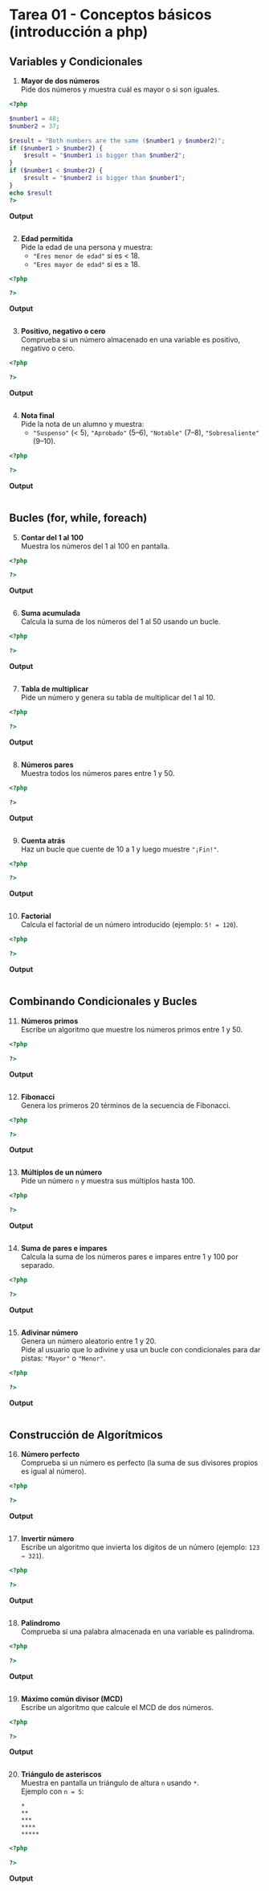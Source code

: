 # Tarea 01 - Conceptos básicos (introducción a php)

## Variables y Condicionales

1. **Mayor de dos números**  
   Pide dos números y muestra cuál es mayor o si son iguales.

```php
<?php

$number1 = 48;
$number2 = 37;

$result = "Both numbers are the same ($number1 y $number2)";
if ($number1 > $number2) {
    $result = "$number1 is bigger than $number2";
}
if ($number1 < $number2) {
    $result = "$number2 is bigger than $number1";
}
echo $result
?>
```

**Output**
```

```

2. **Edad permitida**  
   Pide la edad de una persona y muestra:  
   - `"Eres menor de edad"` si es < 18.  
   - `"Eres mayor de edad"` si es ≥ 18.

```php
<?php

?>
```

**Output**
```

```

3. **Positivo, negativo o cero**  
   Comprueba si un número almacenado en una variable es positivo, negativo o cero.  

```php
<?php

?>
```

**Output**
```

```

4. **Nota final**  
   Pide la nota de un alumno y muestra:  
   - `"Suspenso"` (< 5), `"Aprobado"` (5–6), `"Notable"` (7–8), `"Sobresaliente"` (9–10).  

```php
<?php

?>
```

**Output**
```

```


## Bucles (for, while, foreach)

5. **Contar del 1 al 100**  
   Muestra los números del 1 al 100 en pantalla.

```php
<?php

?>
```

**Output**
```

```

6. **Suma acumulada**  
   Calcula la suma de los números del 1 al 50 usando un bucle.

```php
<?php

?>
```

**Output**
```

```

7. **Tabla de multiplicar**  
   Pide un número y genera su tabla de multiplicar del 1 al 10.

```php
<?php

?>
```

**Output**
```

```

8. **Números pares**  
   Muestra todos los números pares entre 1 y 50.

```php
<?php

?>
```

**Output**
```

```

9. **Cuenta atrás**  
   Haz un bucle que cuente de 10 a 1 y luego muestre `"¡Fin!"`.

```php
<?php

?>
```

**Output**
```

```

10. **Factorial**  
    Calcula el factorial de un número introducido (ejemplo: `5! = 120`).

```php
<?php

?>
```

**Output**
```

```


## Combinando Condicionales y Bucles

11. **Números primos**  
    Escribe un algoritmo que muestre los números primos entre 1 y 50.

```php
<?php

?>
```

**Output**
```

```

12. **Fibonacci**  
    Genera los primeros 20 términos de la secuencia de Fibonacci.

```php
<?php

?>
```

**Output**
```

```

13. **Múltiplos de un número**  
    Pide un número `n` y muestra sus múltiplos hasta 100.

```php
<?php

?>
```

**Output**
```

```

14. **Suma de pares e impares**  
    Calcula la suma de los números pares e impares entre 1 y 100 por separado.

```php
<?php

?>
```

**Output**
```

```

15. **Adivinar número**  
    Genera un número aleatorio entre 1 y 20.  
    Pide al usuario que lo adivine y usa un bucle con condicionales para dar pistas: `"Mayor"` o `"Menor"`.  

```php
<?php

?>
```

**Output**
```

```


## Construcción de Algorítmicos

16. **Número perfecto**  
    Comprueba si un número es perfecto (la suma de sus divisores propios es igual al número).

```php
<?php

?>
```

**Output**
```

```

17. **Invertir número**  
    Escribe un algoritmo que invierta los dígitos de un número (ejemplo: `123 → 321`).

```php
<?php

?>
```

**Output**
```

```

18. **Palíndromo**  
    Comprueba si una palabra almacenada en una variable es palíndroma.

```php
<?php

?>
```

**Output**
```

```

19. **Máximo común divisor (MCD)**  
    Escribe un algoritmo que calcule el MCD de dos números.

```php
<?php

?>
```

**Output**
```

```

20. **Triángulo de asteriscos**  
    Muestra en pantalla un triángulo de altura `n` usando `*`.  
    Ejemplo con `n = 5`:  
    ```
    *
    **
    ***
    ****
    *****
    ```

```php
<?php

?>
```

**Output**
```

```